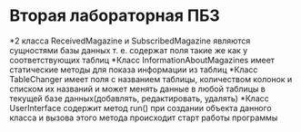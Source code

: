 # Вторая лабораторная ПБЗ
*2 класса ReceivedMagazine и SubscribedMagazine являются сущностями базы данных т. е. содержат поля такие же как у соответствующих таблиц
*Класс InformationAboutMagazines имеет статические методы для показа информации из таблиц
*Класс TableChanger имеет поля с названием таблицы, количеством колонок и списком их названий и может менять данные в любой таблицы в текущей базе данных(добавлять, редактировать, удалять)
*Класс UserInterface содержит метод run() при создании объекта данного класса и вызова этого метода происходит старт работы программы
